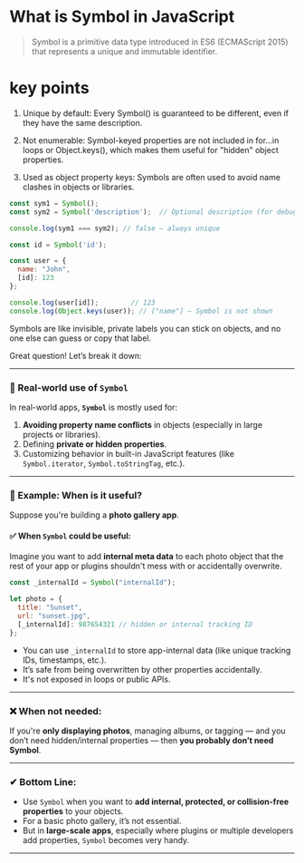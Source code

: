  # What is Symbol in JavaScript
 
> Symbol is a primitive data type introduced in ES6 (ECMAScript 2015) that represents a unique and immutable identifier.

# key points

1. Unique by default: Every Symbol() is guaranteed to be different, even if they have the same description.

2. Not enumerable: Symbol-keyed properties are not included in for...in loops or Object.keys(), which makes them useful for "hidden" object properties.

3. Used as object property keys: Symbols are often used to avoid name clashes in objects or libraries.

```js
const sym1 = Symbol();
const sym2 = Symbol('description');  // Optional description (for debugging)
```
```js
console.log(sym1 === sym2); // false — always unique
```

```js
const id = Symbol('id');

const user = {
  name: "John",
  [id]: 123
};

console.log(user[id]);        // 123
console.log(Object.keys(user)); // ["name"] — Symbol is not shown
```

Symbols are like invisible, private labels you can stick on objects, and no one else can guess or copy that label.



Great question! Let’s break it down:

---

### 🔹 Real-world use of `Symbol`

In real-world apps, **`Symbol`** is mostly used for:

1. **Avoiding property name conflicts** in objects (especially in large projects or libraries).
2. Defining **private or hidden properties**.
3. Customizing behavior in built-in JavaScript features (like `Symbol.iterator`, `Symbol.toStringTag`, etc.).

---

### 🔸 Example: When is it useful?

Suppose you're building a **photo gallery app**.

#### ✅ When `Symbol` **could** be useful:

Imagine you want to add **internal meta data** to each photo object that the rest of your app or plugins shouldn't mess with or accidentally overwrite.

```javascript
const _internalId = Symbol("internalId");

let photo = {
  title: "Sunset",
  url: "sunset.jpg",
  [_internalId]: 987654321 // hidden or internal tracking ID
};
```

* You can use `_internalId` to store app-internal data (like unique tracking IDs, timestamps, etc.).
* It’s safe from being overwritten by other properties accidentally.
* It's not exposed in loops or public APIs.

---

### ❌ When **not** needed:

If you're **only displaying photos**, managing albums, or tagging — and you don’t need hidden/internal properties — then **you probably don’t need Symbol**.

---

### ✔ Bottom Line:

* Use `Symbol` when you want to **add internal, protected, or collision-free properties** to your objects.
* For a basic photo gallery, it’s not essential.
* But in **large-scale apps**, especially where plugins or multiple developers add properties, `Symbol` becomes very handy.

---
